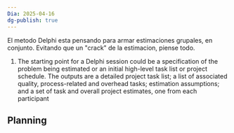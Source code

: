 ```yaml
---
Dia: 2025-04-16
dg-publish: true
---
```

 El metodo Delphi esta pensando para armar estimaciones grupales, en conjunto. Evitando que un "crack" de la estimacion, piense todo.

1. The starting point for a Delphi session could be a specification of the problem being estimated or an initial high-level task list or project schedule. The outputs are a detailed project task list; a list of associated quality, process-related and overhead tasks; estimation assumptions; and a set of task and overall project estimates, one from each participant

## Planning 
